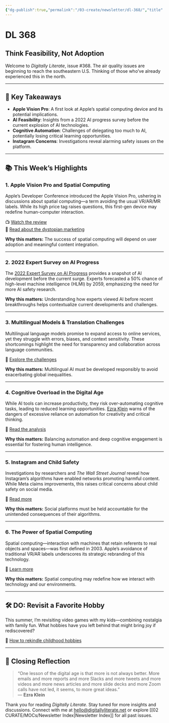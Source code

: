 ```yaml
---
{"dg-publish":true,"permalink":"/03-create/newsletter/dl-368/","title":"Think Feasibility, Not Adoption","tags":["instagram","social-media","spatial-computing"]}
---
```



# DL 368

## Think Feasibility, Not Adoption

Welcome to _Digitally Literate_, issue #368. The air quality issues are beginning to reach the southeastern U.S. Thinking of those who’ve already experienced this in the north.

---

## 🔖 Key Takeaways

- **Apple Vision Pro**: A first look at Apple’s spatial computing device and its potential implications.
- **AI Feasibility**: Insights from a 2022 AI progress survey before the current explosion of AI technologies.
- **Cognitive Automation**: Challenges of delegating too much to AI, potentially losing critical learning opportunities.
- **Instagram Concerns**: Investigations reveal alarming safety issues on the platform.

---

## 📚 This Week’s Highlights

### 1. **Apple Vision Pro and Spatial Computing**
Apple’s Developer Conference introduced the Apple Vision Pro, ushering in discussions about spatial computing—a term avoiding the usual VR/AR/MR labels. While its high price tag raises questions, this first-gen device may redefine human-computer interaction.

📺 [Watch the review](https://www.youtube.com/watch?v=e3flLL_nAas)  
📖 [Read about the dystopian marketing](https://www.theverge.com/2023-06-06/23738124/apple-vision-pro-marketing-wwdc-2023)

**Why this matters:** The success of spatial computing will depend on user adoption and meaningful content integration.

---

### 2. **2022 Expert Survey on AI Progress**
The [2022 Expert Survey on AI Progress](https://aiimpacts.org/2022-expert-survey-on-progress-in-ai/) provides a snapshot of AI development before the current surge. Experts forecasted a 50% chance of high-level machine intelligence (HLMI) by 2059, emphasizing the need for more AI safety research.

**Why this matters:** Understanding how experts viewed AI before recent breakthroughs helps contextualize current developments and challenges.

---

### 3. **Multilingual Models & Translation Challenges**
Multilingual language models promise to expand access to online services, yet they struggle with errors, biases, and context sensitivity. These shortcomings highlight the need for transparency and collaboration across language communities.

📖 [Explore the challenges](https://cdt.org/insights/lost-in-translation-large-language-models-in-non-english-content-analysis)

**Why this matters:** Multilingual AI must be developed responsibly to avoid exacerbating global inequalities.

---

### 4. **Cognitive Overload in the Digital Age**
While AI tools can increase productivity, they risk over-automating cognitive tasks, leading to reduced learning opportunities. [Ezra Klein](https://en.wikipedia.org/wiki/Ezra_Klein) warns of the dangers of excessive reliance on automation for creativity and critical thinking.

📖 [Read the analysis](https://archive.ph/f45RV)

**Why this matters:** Balancing automation and deep cognitive engagement is essential for fostering human intelligence.

---

### 5. **Instagram and Child Safety**
Investigations by researchers and _The Wall Street Journal_ reveal how Instagram’s algorithms have enabled networks promoting harmful content. While Meta claims improvements, this raises critical concerns about child safety on social media.

📖 [Read more](https://archive.ph/ps6fp)

**Why this matters:** Social platforms must be held accountable for the unintended consequences of their algorithms.

---

### 6. **The Power of Spatial Computing**
Spatial computing—interaction with machines that retain referents to real objects and spaces—was first defined in 2003. Apple’s avoidance of traditional VR/AR labels underscores its strategic rebranding of this technology.

📖 [Learn more](https://en.wikipedia.org/wiki/Spatial_computing)

**Why this matters:** Spatial computing may redefine how we interact with technology and our environments.

---

## 🛠️ DO: Revisit a Favorite Hobby

This summer, I’m revisiting video games with my kids—combining nostalgia with family fun. What hobbies have you left behind that might bring joy if rediscovered?

📖 [How to rekindle childhood hobbies](https://lifehacker.com/how-to-get-back-into-your-favorite-childhood-hobby-1850510930)

---

## 🌟 Closing Reflection

> “One lesson of the digital age is that more is not always better. More emails and more reports and more Slacks and more tweets and more videos and more news articles and more slide decks and more Zoom calls have not led, it seems, to more great ideas.”  
> — **Ezra Klein**

Thank you for reading _Digitally Literate_. Stay tuned for more insights and discussions. Connect with me at [hello@digitallyliterate.net](mailto:hello@digitallyliterate.net) or explore [[02 CURATE/MOCs/Newsletter Index\|Newsletter Index]] for all past issues.

